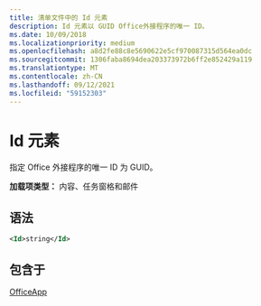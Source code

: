 ```yaml
---
title: 清单文件中的 Id 元素
description: Id 元素以 GUID Office外接程序的唯一 ID。
ms.date: 10/09/2018
ms.localizationpriority: medium
ms.openlocfilehash: a8d2fe88c8e5690622e5cf970087315d564ea0dc
ms.sourcegitcommit: 1306faba8694dea203373972b6ff2e852429a119
ms.translationtype: MT
ms.contentlocale: zh-CN
ms.lasthandoff: 09/12/2021
ms.locfileid: "59152303"
---
```

# <a name="id-element"></a>Id 元素

指定 Office 外接程序的唯一 ID 为 GUID。

**加载项类型：** 内容、任务窗格和邮件

## <a name="syntax"></a>语法

```XML
<Id>string</Id>
```

## <a name="contained-in"></a>包含于

[OfficeApp](officeapp.md)

